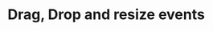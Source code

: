 # Drag, Drop and resize events

<CustomComponent/>

<script setup>
import CustomComponent from './components/03-example.vue';
</script>
